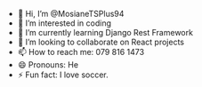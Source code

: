 - 👋 Hi, I’m @MosianeTSPlus94
- 👀 I’m interested in coding
- 🌱 I’m currently learning Django Rest Framework
- 💞️ I’m looking to collaborate on React projects
- 📫 How to reach me: 079 816 1473
- 😄 Pronouns: He
- ⚡ Fun fact: I love soccer.

<!---
MosianeTSPlus94/MosianeTSPlus94 is a ✨ special ✨ repository because its `README.md` (this file) appears on your GitHub profile.
You can click the Preview link to take a look at your changes.
--->
